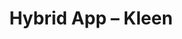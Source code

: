 ---
title: "Hybrid App &ndash; Kleen"
slug : kleen
description: De opdracht hield in dat er een app moest gemaakt worden om het probleem van zwerfvuil aan te pakken.<br>Deze app moest vanaf onderzoek tot demo uitgewerkt worden.
type: intern
members:
    - name : Nicolas Van Hecke
      major: Multimediaproductie
      minor: New Media Development
      academic-year: 3de jaar
thumbnail:
    url: thumb_800x400.png
    alt: ""
    height: 1
    width: 2
    text-color: "333333"
    background-color: "d4d7d9"
media:
    - url : detail1_VanHeckeNicolas.png
      type: image
    - url : detail2_VanHeckeNicolas.png
      type: image
    - url : detail3_VanHeckeNicolas.png
      type: image
created: 20/01/2017
order: 12
---